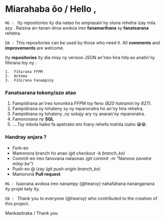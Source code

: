 # Miarahaba ôo / Hello ,
`MG : ` Ity repositories ity dia natao ho ampiasain'ny olona rehetra izay mila azy . Raisina an-tanan-droa avokoa ireo **fanamarihana** sy **fanatsarana** rehetra. 

`EN : `This repositories can be used by those who need it. All **comments** and **improvements** are welcome.

Ity **repositories** ity dia misy ny version JSON an'ireo hira hita ao anatin'ny fihirana toy ny : 

	1.  Fihirana FFPM
	2.  Antema
	3.  Fihirana Fanampiny

### Fanatsarana tokony/azo atao

1. Fampidirana an'ireo tononkira FFPM tsy feno *(820 hatramin'ny 827)*.
2. Fampidirana ny lohateny sy ny mpanoratra ho an'ny hira rehetra.
3. Fampidirana ny lohateny ,ny sokajy ary ny anaran'ny mpanoratra.
4. Famoronana ny **SQL**
5. ....Tsy mbola haiko fa apetrako eto ihany rehefa mahita izaho 😁😁.

###   Handray anjara ?

- Fork-eo
- Mamorona branch ho anao *(git checkout -b branch_ko)*
- Commit-eo ireo fanovana nataonao *(git commit -m "Nanova zavatra milay be")*
- Push-eo @ izay *(git push origin branch_ko)*
- Mamoronà **Pull request**

`MG : `Isaorana avokoa ireo nanampy (@hearoy) nahafahana nananganana ity projet kely ity.

`EN : ` Thank you to everyone (@hearoy) who contributed  to the creation of this project.

Mankasitraka / Thank you












